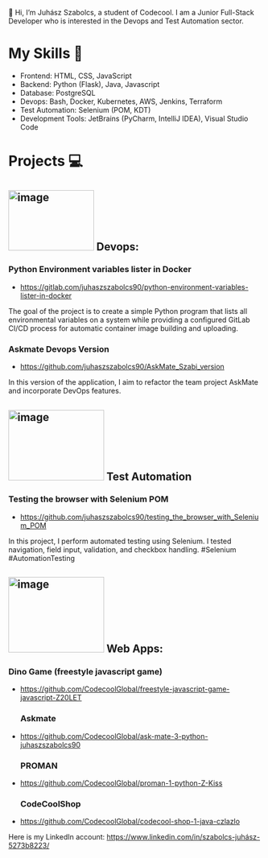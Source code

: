 👋 Hi, I’m Juhász Szabolcs, a student of Codecool. I am a Junior Full-Stack Developer who is interested in the Devops and Test Automation sector.

 # My Skills 🚀
- Frontend: HTML, CSS, JavaScript
- Backend: Python (Flask), Java, Javascript
- Database: PostgreSQL
- Devops: Bash, Docker, Kubernetes, AWS, Jenkins, Terraform
- Test Automation: Selenium (POM, KDT)
- Development Tools: JetBrains (PyCharm, IntelliJ IDEA), Visual Studio Code

# Projects 💻
##     <img src="https://octopus.com/devops/i/x/octopus-devops-infinity.png" alt="image" width="170" height="120">  Devops:
### Python Environment variables lister in Docker
- https://gitlab.com/juhaszszabolcs90/python-environment-variables-lister-in-docker
  
The goal of the project is to create a simple Python program that lists all environmental
variables on a system while providing a configured GitLab CI/CD process for automatic
container image building and uploading.

  ### Askmate Devops Version
- https://github.com/juhaszszabolcs90/AskMate_Szabi_version
  
In this version of the application, I aim to refactor the team project AskMate and
incorporate DevOps features.

##     <img src="https://www.slideteam.net/wp/wp-content/uploads/2023/08/selenium-banner-1013x441.png" alt="image" width="190" height="140">  Test Automation
 ### Testing the browser with Selenium POM
- https://github.com/juhaszszabolcs90/testing_the_browser_with_Selenium_POM

In this project, I perform automated testing using Selenium. I tested navigation, field input, validation, and checkbox handling. #Selenium #AutomationTesting

##      <img src="https://marketing.celestialsys.com/wp-content/uploads/2019/07/blog7.jpg" alt="image" width="190" height="150">  Web Apps:
  ### Dino Game (freestyle javascript game)
- https://github.com/CodecoolGlobal/freestyle-javascript-game-javascript-Z20LET
  
  ### Askmate
- https://github.com/CodecoolGlobal/ask-mate-3-python-juhaszszabolcs90
  
  ### PROMAN
- https://github.com/CodecoolGlobal/proman-1-python-Z-Kiss
  
  ### CodeCoolShop
- https://github.com/CodecoolGlobal/codecool-shop-1-java-czlazlo

Here is my LinkedIn account: https://www.linkedin.com/in/szabolcs-juhász-5273b8223/

